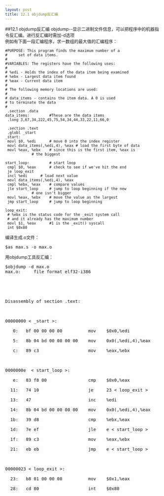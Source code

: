 ```yaml
---
layout: post
title: 12.1 objdump反汇编 
---
```

##12.1 objdump反汇编
objdump--显示二进制文件信息，可以把程序中的机器指令反汇编。进行反汇编时需加-d选项<br>
例如有下面一段汇编程序，求一数组的最大值的汇编程序：

	#PURPOSE: This program finds the maximum number of a
	#	  set of data items.
	#
	#VARIABLES: The registers have the following uses:
	#
	# %edi - Holds the index of the data item being examined
	# %ebx - Largest data item found
	# %eax - Current data item
	#
	# The following memory locations are used:
	#
	# data_items - contains the item data. A 0 is used
	# to terminate the data
	#
	 .section .data
	data_items: 		#These are the data items
	 .long 3,67,34,222,45,75,54,34,44,33,22,11,66,0

	 .section .text
	 .globl _start
	_start:
	 movl $0, %edi  	# move 0 into the index register
	 movl data_items(,%edi,4), %eax # load the first byte of data
	 movl %eax, %ebx 	# since this is the first item, %eax is
				# the biggest

	start_loop: 		# start loop
	 cmpl $0, %eax  	# check to see if we've hit the end
	 je loop_exit
	 incl %edi 		# load next value
	 movl data_items(,%edi,4), %eax
	 cmpl %ebx, %eax 	# compare values
	 jle start_loop 	# jump to loop beginning if the new
				# one isn't bigger
	 movl %eax, %ebx 	# move the value as the largest
	 jmp start_loop 	# jump to loop beginning

	loop_exit:
	 # %ebx is the status code for the _exit system call
	 # and it already has the maximum number
	 movl $1, %eax  	#1 is the _exit() syscall
	 int $0x80
	
编译生成.o文件：
<pre class='terminal bootcamp'>
<span class='codeline'>$as max.s -o max.o</span>
</pre>
用objdump工具反汇编：
<pre class='terminal bootcamp'>
<span class='codeline'>$objdump -d max.o</span>
<span class='bash-output'>max.o:     file format elf32-i386<br>
<br>
<br>
Disassembly of section .text:<br>
<br>
00000000 &lt _start &gt:<br>
   0:	bf 00 00 00 00       	mov    $0x0,%edi<br>
   5:	8b 04 bd 00 00 00 00 	mov    0x0(,%edi,4),%eax<br>
   c:	89 c3                	mov    %eax,%ebx<br>
<br>
0000000e  &lt start_loop &gt:<br>
   e:	83 f8 00             	cmp    $0x0,%eax<br>
  11:	74 10                	je     23 &lt loop_exit &gt<br>
  13:	47                   	inc    %edi<br>
  14:	8b 04 bd 00 00 00 00 	mov    0x0(,%edi,4),%eax<br>
  1b:	39 d8                	cmp    %ebx,%eax<br>
  1d:	7e ef                	jle    e &lt start_loop &gt<br>
  1f:	89 c3                	mov    %eax,%ebx<br>
  21:	eb eb                	jmp    e &lt start_loop &gt<br>
<br>
00000023 &lt loop_exit &gt:<br>
  23:	b8 01 00 00 00       	mov    $0x1,%eax<br>
  28:	cd 80                	int    $0x80</span>
</pre>
